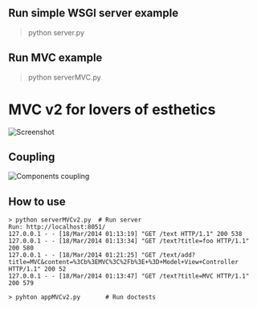 ## Run simple WSGI server example

   >python server.py

## Run MVC example

   >python serverMVC.py

# MVC v2 for lovers of esthetics

![Screenshot](https://raw.github.com/pahaz/Example-of-MVC-pattern-on-pure-Python/master/screenshot.png "MVC pure python example - html view")

## Coupling

![Components coupling](https://raw.github.com/pahaz/Example-of-MVC-pattern-on-pure-Python/master/coupling.png "MVC on pure python example - components coupling")

## How to use

    > python serverMVCv2.py  # Run server
    Run: http://localhost:8051/
    127.0.0.1 - - [18/Mar/2014 01:13:19] "GET /text HTTP/1.1" 200 538
    127.0.0.1 - - [18/Mar/2014 01:13:34] "GET /text?title=foo HTTP/1.1" 200 580
    127.0.0.1 - - [18/Mar/2014 01:21:25] "GET /text/add?title=MVC&content=%3Cb%3EMVC%3C%2Fb%3E+%3D+Model+View+Controller HTTP/1.1" 200 52
    127.0.0.1 - - [18/Mar/2014 01:13:47] "GET /text?title=MVC HTTP/1.1" 200 579

    > pyhton appMVCv2.py       # Run doctests

